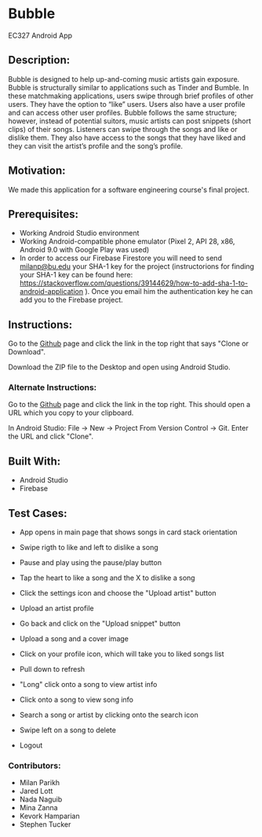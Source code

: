 # Bubble
EC327 Android App

## Description:
Bubble is designed to help up-and-coming music artists gain exposure. Bubble is structurally similar to applications such as Tinder and Bumble. In these matchmaking applications, users swipe through brief profiles of other users. They have the option to “like” users. Users also have a user profile and can access other user profiles. Bubble follows the same structure; however, instead of potential suitors, music artists can post snippets (short clips) of their songs. Listeners can swipe through the songs and like or dislike them. They also have access to the songs that they have liked and they can visit the artist’s profile and the song’s profile. 

## Motivation:
We made this application for a software engineering course's final project.

## Prerequisites:
- Working Android Studio environment
- Working Android-compatible phone emulator (Pixel 2, API 28, x86, Android 9.0 with Google Play was used)
- In order to access our Firebase Firestore you will need to send milanp@bu.edu your SHA-1 key for the project (instructorions for finding your SHA-1 key can be found here: https://stackoverflow.com/questions/39144629/how-to-add-sha-1-to-android-application ). Once you email him the authentication key he can add you to the Firebase project. 


## Instructions:
Go to the [Github](https://github.com/MilanParikh/Bubble.git) page and click the link in the top right that says "Clone or Download".

Download the ZIP file to the Desktop and open using Android Studio. 

### Alternate Instructions:
Go to the [Github](https://github.com/MilanParikh/Bubble.git) page and click the link in the top right. This should open a URL which you copy to your clipboard.

In Android Studio: File -> New -> Project From Version Control -> Git. Enter the URL and click "Clone". 

## Built With:
- Android Studio
- Firebase

## Test Cases:

- App opens in main page that shows songs in card stack orientation
- Swipe rigth to like and left to dislike a song
- Pause and play using the pause/play button
- Tap the heart to like a song and the X to  dislike a song

- Click the settings icon and choose the "Upload artist" button
- Upload an artist profile
- Go back and click on the "Upload snippet" button
- Upload a song and a cover image


- Click on your profile icon, which will take you to liked songs list
- Pull down to refresh
- "Long" click onto a song to view artist info
- Click onto a song to view song info
- Search a song or artist by clicking onto the search icon
- Swipe left on a song to delete 


- Logout

### Contributors:
- Milan Parikh
- Jared Lott
- Nada Naguib
- Mina Zanna
- Kevork Hamparian
- Stephen Tucker

